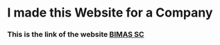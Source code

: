 # I made this Website for a Company
### This is the link of the website [BIMAS SC](https://bimas.com.mx/)
